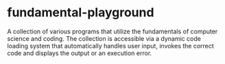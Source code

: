 # fundamental-playground
A collection of various programs that utilize the fundamentals of computer science and coding.
The collection is accessible via a dynamic code loading system that automatically handles user input, invokes the correct code and displays the output or an execution error.
